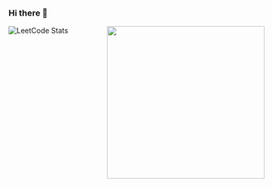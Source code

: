 ### Hi there 👋

![LeetCode Stats](https://leetcode.card.workers.dev/welcomecurry?theme=auto&font=baloo&extension=null) <img src='https://api.harmonograph.art/3DFCB3/1C65F8FF/1.5' width='310px' height='300px' align='right' float='right'> 
<!-- <img src='https://api.harmonograph.art/3DFCB3/1C65F8FF/1.5' width='420px' height='400px' align='right' float='right'> 
 -->
<!---
[![Top Langs](https://github-readme-stats.vercel.app/api/top-langs/?username=welcomecurry)](https://github.com/welcomecurry/github-readme-stats)
--->
